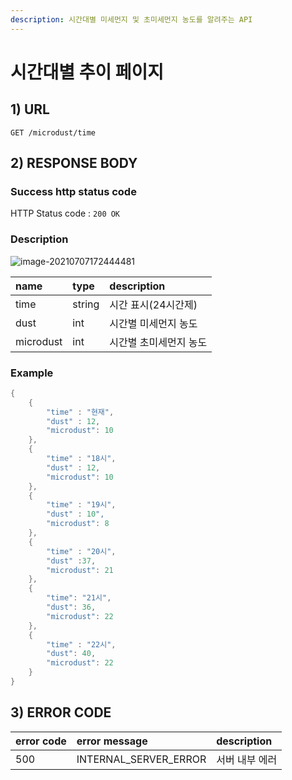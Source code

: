 ```yaml
---
description: 시간대별 미세먼지 및 초미세먼지 농도를 알려주는 API
---
```


# 시간대별 추이 페이지

## 1\) URL

```text
GET /microdust/time
```

## 2\) RESPONSE BODY

### Success http status code

HTTP Status code : `200 OK`

### Description

![image-20210707172444481](C:\Users\mook1\AppData\Roaming\Typora\typora-user-images\image-20210707172444481.png)

| name | type | description |
| :--- | :--- | :--- |
| time | string | 시간 표시\(24시간제\) |
| dust | int | 시간별 미세먼지 농도 |
| microdust | int | 시간별 초미세먼지 농도 |

### Example

```java
{
    {
        "time" : "현재",
        "dust" : 12,
        "microdust": 10
    },
    {
        "time" : "18시",
        "dust" : 12,
        "microdust": 10
    },
    {
        "time" : "19시",
        "dust" : 10",
        "microdust": 8
    },
    {
        "time" : "20시",
        "dust" :37,
        "microdust": 21
    },
    {
        "time": "21시",
        "dust": 36,
        "microdust": 22
    },
    {
        "time" : "22시",
        "dust": 40,
        "microdust": 22
    }
}
```

## 3\) ERROR CODE

| error code | error message | description |
| :--- | :--- | :--- |
| 500 | INTERNAL\_SERVER\_ERROR | 서버 내부 에러 |

